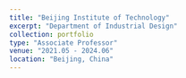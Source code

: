 ```yaml
---
title: "Beijing Institute of Technology"
excerpt: "Department of Industrial Design"
collection: portfolio
type: "Associate Professor"
venue: "2021.05 - 2024.06"
location: "Beijing, China"
---
```




